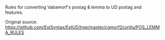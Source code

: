 Rules for converting Vabamorf's postag & lemma to UD postag and features. 

Original source: https://github.com/EstSyntax/EstUD/tree/master/cgmorf2conllu/POS_LEMMA_RULES